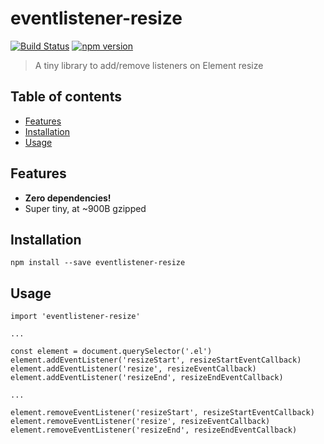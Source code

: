 # eventlistener-resize

[![Build Status](https://travis-ci.org/ItsJonQ/eventlistener-resize.svg?branch=master)](https://travis-ci.org/ItsJonQ/eventlistener-resize)
[![npm version](https://badge.fury.io/js/eventlistener-resize.svg)](https://badge.fury.io/js/eventlistener-resize)

> A tiny library to add/remove listeners on Element resize

## Table of contents

<!-- START doctoc generated TOC please keep comment here to allow auto update -->
<!-- DON'T EDIT THIS SECTION, INSTEAD RE-RUN doctoc TO UPDATE -->

- [Features](#features)
- [Installation](#installation)
- [Usage](#usage)

<!-- END doctoc generated TOC please keep comment here to allow auto update -->

## Features

- **Zero dependencies!**
- Super tiny, at ~900B gzipped

## Installation

```
npm install --save eventlistener-resize
```

## Usage

```
import 'eventlistener-resize'

...

const element = document.querySelector('.el')
element.addEventListener('resizeStart', resizeStartEventCallback)
element.addEventListener('resize', resizeEventCallback)
element.addEventListener('resizeEnd', resizeEndEventCallback)

...

element.removeEventListener('resizeStart', resizeStartEventCallback)
element.removeEventListener('resize', resizeEventCallback)
element.removeEventListener('resizeEnd', resizeEndEventCallback)
```
